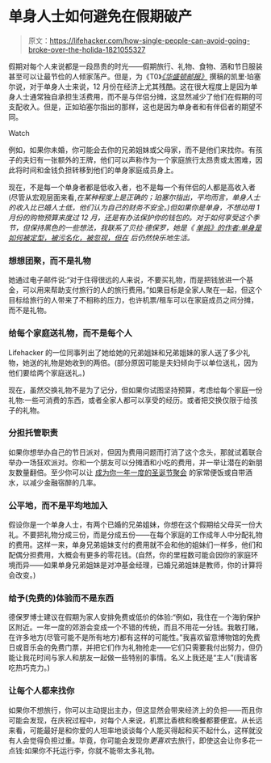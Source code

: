 # 单身人士如何避免在假期破产

> 原文：<https://lifehacker.com/how-single-people-can-avoid-going-broke-over-the-holida-1821055327>

假期对每个人来说都是一段昂贵的时光——假期旅行、礼物、食物、酒和节日服装甚至可以让最节俭的人倾家荡产。但是，为《T0》[*《华盛顿邮报》*](https://www.washingtonpost.com/news/soloish/wp/2017/12/04/december-is-an-expensive-time-to-be-single/?utm_term=.13b821e654cb) 撰稿的凯里·珀塞尔说，对于单身人士来说，12 月份在经济上尤其残酷。这在很大程度上是因为单身人士通常独自承担生活费用，而不是与伴侣分摊，这显然减少了他们在假期的可支配收入。但是，正如珀塞尔指出的那样，这也是因为单身者和有伴侣者的期望不同。

Watch

例如，如果你未婚，你可能会去你的兄弟姐妹或父母家，而不是他们来找你。有孩子的夫妇有一张额外的王牌，他们可以声称作为一个家庭旅行太昂贵或太困难，因此将时间和金钱负担转移到他们的单身家庭成员身上。

现在，不是每一个单身者都是低收入者，也不是每一个有伴侣的人都是高收入者(尽管从宏观层面来看,*在某种程度上是正确的；珀塞尔指出，平均而言，单身人士的收入比已婚人士低，他们认为自己的财务不安全。)但如果你是单身，不想动用 1 月份的购物预算来度过 12 月，还是有办法保护你的钱包的。对于如何享受这个季节，但保持黑色的一些想法，我联系了贝拉·德保罗，她是《 [*单挑》的作者:单身是如何被定型，被污名化，被忽视，但在*](https://www.amazon.com/Singled-Out-Singles-Stereotyped-Stigmatized/dp/0312340826/ref=as_sl_pc_qf_sp_asin_til?asc_campaign=InlineText&asc_refurl=https://lifehacker.com/how-single-people-can-avoid-going-broke-over-the-holida-1821055327&asc_source=&creativeASIN=0312340826&linkCode=w00&linkId=a3ea72b4cb1ad81e5b7669e85c99959f&tag=kinjalifehackerlink-20) 后仍然快乐地生活。*

### 想想团聚，而不是礼物

她通过电子邮件说:“对于住得很远的人来说，不要买礼物，而是把钱放进一个基金，可以用来帮助支付旅行的人的旅行费用。”如果目标是全家人聚在一起，但这个目标给旅行的人带来了不相称的压力，也许机票/租车可以在家庭成员之间分摊，而不是礼物。

### 给每个家庭送礼物，而不是每个人

Lifehacker 的一位同事列出了她给她的兄弟姐妹和兄弟姐妹的家人送了多少礼物，她送的礼物是她收到的两倍。(部分原因可能是夫妇倾向于以单位送礼，因为他们要给两个家庭送礼。)

现在，虽然交换礼物不是为了记分，但如果你试图坚持预算，考虑给每个家庭一份礼物:一些可消费的东西，或者全家人都可以享受的经历。或者把交换仅限于给孩子的礼物。

### 分担托管职责

如果你想举办自己的节日派对，但因为费用问题而打消了这个念头，那就试着联合举办一场狂欢派对。你和一个朋友可以分摊酒和小吃的费用，并一举让潜在的新朋友数量翻倍。至少你可以让 [成为你一年一度的圣诞节聚会](https://lifehacker.com/how-to-celebrate-chrismukkah-1820834950) 的家常便饭或自带酒水，以减少金融宿醉的几率。

### 公平地，而不是平均地加入

假设你是一个单身人士，有两个已婚的兄弟姐妹，你想在这个假期给父母买一份大礼。不要把礼物分成三份，而是分成五份——在每个家庭的工作成年人中分配礼物的费用。这样一来，单身兄弟姐妹支付的费用就不会和他的姐妹们一样多，他们和配偶分担费用，大概会有更多的零花钱。(自然，你的里程数可能会因你的家庭环境而异——如果单身兄弟姐妹是对冲基金经理，已婚兄弟姐妹是教师，你的计算将会改变。)

### 给予(免费的)体验而不是东西

德保罗博士建议在假期为家人安排免费或低价的体验:“例如，我住在一个海豹保护区附近。一年一度的郊游会变成一个不错的传统，而且不用花一分钱。我敢打赌，在许多地方(尽管可能不是所有地方)都有这样的可能性。”我喜欢留意博物馆的免费日或音乐会的免费门票，并把它们作为礼物抢走——它们只需要我付出努力，但仍能让我花时间与家人和朋友一起做一些特别的事情。名义上我还是“主人”(我请客吃热巧克力。)

### 让每个人都来找你

如果你不想旅行，你可以主动提出主办，但这显然会带来经济上的负担——而且你可能会发现，在庆祝过程中，对每个人来说，机票比香槟和晚餐都要便宜。从长远来看，可能最好是和你爱的人坦率地谈谈每个人能买得起和买不起什么，这样就没有人会觉得负担过重。毕竟，你可能会发现你*更喜欢*去旅行，即使这会让你多花一点钱:如果你不托运行李，你就不能带太多礼物。
